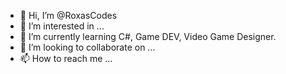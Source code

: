 - 👋 Hi, I’m @RoxasCodes
- 👀 I’m interested in ...
- 🌱 I’m currently learning C#, Game DEV, Video Game Designer.
- 💞️ I’m looking to collaborate on ...
- 📫 How to reach me ...

<!---
RoxasCodes/RoxasCodes is a ✨ special ✨ repository because its `README.md` (this file) appears on your GitHub profile.
You can click the Preview link to take a look at your changes.
--->
